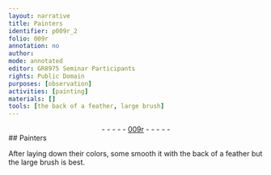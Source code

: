 ```yaml
---
layout: narrative
title: Painters
identifier: p009r_2
folio: 009r
annotation: no
author:
mode: annotated
editor: GR8975 Seminar Participants
rights: Public Domain
purposes: [observation]
activities: [painting]
materials: []
tools: [the back of a feather, large brush]
---
```


 <div class="folio" align="center">- - - - - <a href="http://gallica.bnf.fr/ark:/12148/btv1b9059316c/f22.item" target="_blank">009r</a> - - - - - </div> 
##  <span class="profession">Painters</span> 

 
 <span class="activity"></span> After laying down their colors, some smooth it with <span class="tool">the back of a feather</span> but the <span class="tool">large brush</span> is best. 
 